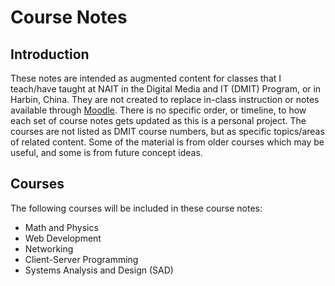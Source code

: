 # Course Notes

## Introduction
These notes are intended as augmented content for classes that I teach/have taught at NAIT in the Digital Media and IT (DMIT) Program, or in Harbin, China. They are not created to replace in-class instruction or notes available through [Moodle](https://moodle.nait.ca/my/). There is no specific order, or timeline, to how each set of course notes gets updated as this is a personal project. The courses are not listed as DMIT course numbers, but as specific topics/areas of related content. Some of the material is from older courses which may be useful, and some is from future concept ideas.

## Courses
The following courses will be included in these course notes:

* Math and Physics
* Web Development
* Networking
* Client-Server Programming
* Systems Analysis and Design (SAD)
